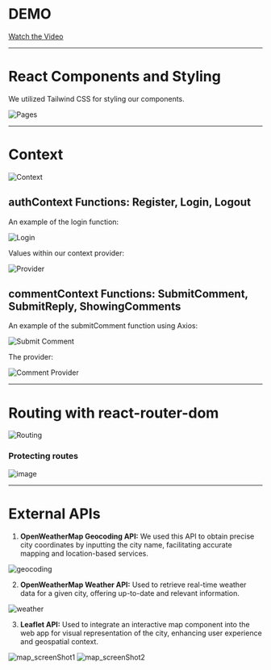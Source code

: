 # DEMO
[Watch the Video]([[https://drive.google.com/drive/my-drive](https://drive.google.com/file/d/1j8cWyu39aZd4xsvP4nHYd5aw536TAxA2/view?t=1)](https://drive.google.com/file/d/1j8cWyu39aZd4xsvP4nHYd5aw536TAxA2/view?usp=sharing))

---

# React Components and Styling

We utilized Tailwind CSS for styling our components.

![Pages](https://github.com/ECH-CHADLI/react_cities/assets/118133139/d1a587d2-8eeb-4b9c-a396-b50048065648)

---

# Context

![Context](https://github.com/ECH-CHADLI/react_cities/assets/118133139/06ba3aef-b31a-4f1d-a620-31ca3fc709e8)

## authContext Functions: Register, Login, Logout

An example of the login function:

![Login](https://github.com/ECH-CHADLI/react_cities/assets/118133139/510a5412-0145-4155-8979-cfa568228f66)

Values within our context provider:

![Provider](https://github.com/ECH-CHADLI/react_cities/assets/118133139/c4def278-713e-4d7c-bb18-8d78ec042313)

## commentContext Functions: SubmitComment, SubmitReply, ShowingComments

An example of the submitComment function using Axios:

![Submit Comment](https://github.com/ECH-CHADLI/react_cities/assets/118133139/afd056ff-b3ae-499a-8f33-5d950b2dc8c7)

The provider:

![Comment Provider](https://github.com/ECH-CHADLI/react_cities/assets/118133139/12f5bc78-24f8-408e-b606-e2f00faec71f)

---

# Routing with react-router-dom

![Routing](https://github.com/ECH-CHADLI/react_cities/assets/118133139/f7c44a0d-b13a-4498-b69d-283f5dda5fe0)

### Protecting routes

![image](https://github.com/ECH-CHADLI/react_cities/assets/118133139/17b7e37d-7278-4501-b4ae-0f1793a73afa)


---

# External APIs

1. **OpenWeatherMap Geocoding API:**
   We used this API to obtain precise city coordinates by inputting the city name, facilitating accurate mapping and location-based services.
   
![geocoding](https://github.com/ECH-CHADLI/react_cities/assets/114262432/368623ab-cedc-4ff3-907c-d091922ca577)

2. **OpenWeatherMap Weather API:**
   Used to retrieve real-time weather data for a given city, offering up-to-date and relevant information.
   
![weather](https://github.com/ECH-CHADLI/react_cities/assets/114262432/9e2fdb83-6376-401a-a77b-ddadbe2e7f1e)

3. **Leaflet API:**
   Used to integrate an interactive map component into the web app for visual representation of the city, enhancing user experience and geospatial context.
   
![map_screenShot1](https://github.com/ECH-CHADLI/react_cities/assets/114262432/579edf76-f08d-4a7b-b20d-5e816f18e039)
![map_screenShot2](https://github.com/ECH-CHADLI/react_cities/assets/114262432/b40b5358-3489-46d2-b5ed-238acb266ac7)
